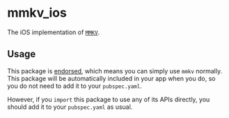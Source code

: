 # mmkv\_ios

The iOS implementation of [`MMKV`][1].

## Usage

This package is [endorsed][2], which means you can simply use `mmkv`
normally. This package will be automatically included in your app when you do,
so you do not need to add it to your `pubspec.yaml`.

However, if you `import` this package to use any of its APIs directly, you
should add it to your `pubspec.yaml` as usual.

[1]: https://pub.dev/packages/mmkv
[2]: https://flutter.dev/docs/development/packages-and-plugins/developing-packages#endorsed-federated-plugin

